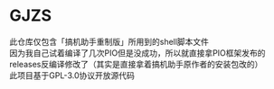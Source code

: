# GJZS
此仓库仅包含「搞机助手重制版」所用到的shell脚本文件  
因为我自己试着编译了几次PIO但是没成功，所以就直接拿PIO框架发布的releases反编译修改了（其实是直接拿着搞机助手原作者的安装包改的）  
此项目基于GPL-3.0协议开放源代码
